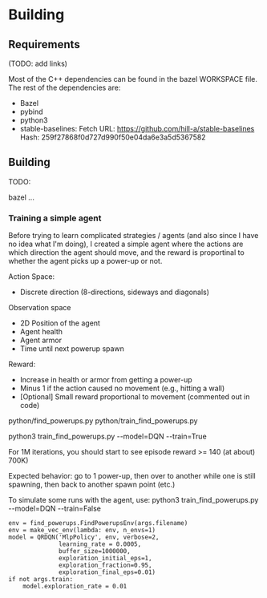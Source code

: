 # Building


## Requirements

(TODO: add links)

Most of the C++ dependencies can be found in the bazel WORKSPACE
file. The rest of the dependencies are:

* Bazel
* pybind
* python3
* stable-baselines:
    Fetch URL: https://github.com/hill-a/stable-baselines
    Hash: 259f27868f0d727d990f50e04da6e3a5d5367582

## Building

TODO:

bazel ...

### Training a simple agent

Before trying to learn complicated strategies / agents (and
also since I have no idea what I'm doing), I created a simple agent
where the actions are which direction the agent should move,
and the reward is proportinal to whether the agent picks up a
power-up or not.

Action Space:

*  Discrete direction (8-directions, sideways and diagonals)

Observation space

* 2D Position of the agent
* Agent health
* Agent armor
* Time until next powerup spawn

Reward:

* Increase in health or armor from getting a power-up
* Minus 1 if the action caused no movement (e.g., hitting a wall)
* [Optional] Small reward proportional to movement (commented out in code)


python/find_powerups.py
python/train_find_powerups.py

python3 train_find_powerups.py --model=DQN --train=True

For 1M iterations, you should start to see episode reward >= 140 (at about) 700K)

Expected behavior: go to 1 power-up, then over to another while one is still spawning,
 then back to another spawn point (etc.)


To simulate some runs with the agent, use:
python3 train_find_powerups.py --model=DQN --train=False

    env = find_powerups.FindPowerupsEnv(args.filename)
    env = make_vec_env(lambda: env, n_envs=1)
    model = QRDQN('MlpPolicy', env, verbose=2,
                  learning_rate = 0.0005, 
                  buffer_size=1000000,
                  exploration_initial_eps=1,
                  exploration_fraction=0.95,
                  exploration_final_eps=0.01)
    if not args.train:
        model.exploration_rate = 0.01
